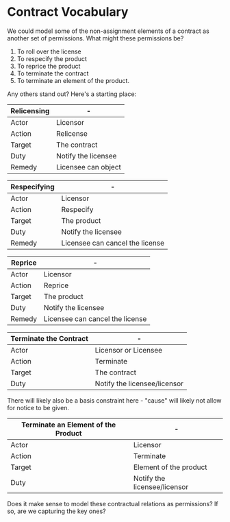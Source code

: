 # Contract Vocabulary

We could model some of the non-assignment elements of a contract as another set of permissions. What might these permissions be?

1. To roll over the license
2. To respecify the product
3. To reprice the product
4. To terminate the contract
5. To terminate an element of the product.

Any others stand out? Here's a starting place:

**Relicensing** | -
----------------|------------
Actor | Licensor |
Action | Relicense |
Target | The contract
Duty | Notify the licensee
Remedy | Licensee can object

**Respecifying** | -
----------------|------------
Actor | Licensor |
Action | Respecify
Target | The product
Duty | Notify the licensee
Remedy | Licensee can cancel the license

**Reprice** | -
----------------|------------
Actor | Licensor |
Action | Reprice
Target | The product
Duty | Notify the licensee
Remedy | Licensee can cancel the license

**Terminate the Contract** | -
----------------|------------
Actor | Licensor or Licensee |
Action | Terminate
Target | The contract
Duty | Notify the licensee/licensor

There will likely also be a basis constraint here - "cause" will likely not allow for notice to be given.

**Terminate an Element of the Product** | -
----------------|------------
Actor | Licensor |
Action | Terminate
Target | Element of the product
Duty | Notify the licensee/licensor

Does it make sense to model these contractual relations as permissions? If so, are we capturing the key ones?

